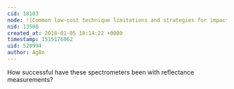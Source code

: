 ```yaml
---
cid: 18103
node: ![Common low-cost technique limitations and strategies for impact](../notes/gretchengehrke/09-29-2016/common-low-cost-technique-limitations)
nid: 13508
created_at: 2018-01-05 18:14:22 +0000
timestamp: 1515176062
uid: 520994
author: Ag8n
---
```


How successful have these spectrometers been with reflectance measurements?